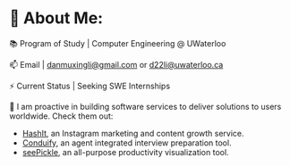 # 🔭 About Me:

📚 Program of Study | Computer Engineering @ UWaterloo

📫 Email | [danmuxingli@gmail.com](mailto:danmuxingli@gmail.com) or [d22li@uwaterloo.ca](mailto:d22li@uwaterloo.ca)
  
⚡ Current Status | Seeking SWE Internships

🌱 I am proactive in building software services to deliver solutions to users worldwide. Check them out:

- [HashIt](https://github.com/ericqiu04/HashIt), an Instagram marketing and content growth service.
- [Conduify](https://github.com/danmxli/Conduify), an agent integrated interview preparation tool.
- [seePickle](https://github.com/danmxli/seePickle), an all-purpose productivity visualization tool.
